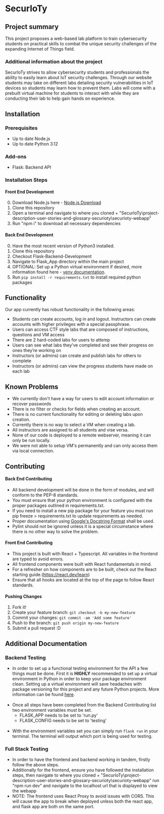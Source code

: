 # SecurIoTy

## Project summary

This project proposes a web-based lab platform to train cybersecurity students on practical skills to combat the unique security challenges of the expanding Internet of Things field.

### Additional information about the project

SecurIoTy strives to allow cybersecurity students and professionals the ability to easily learn about IoT security challenges. Through our website students may take on different labs detailing security vulnerabilities in IoT devices so students may learn how to prevent them. Labs will come with a prebuilt virtual machine for students to interact with while they are conducting their lab to help gain hands on experience.

## Installation

### Prerequisites

- Up to date Node.js
- Up to date Python 3.12

### Add-ons

- Flask: Backend API

### Installation Steps

#### Front End Development
0. Download Node.js here - [Node.js Download](https://nodejs.org/en/download)
1. Clone this repository
2. Open a terminal and navigate to where you cloned + "SecurIoTy\project-description-user-stories-and-glossary-securioty\securioty-webapp"
3. Run "npm i" to download all necessary dependencies


#### Back End Development
0. Have the most recent version of Python3 installed.
1. Clone this repository
2. Checkout Flask-Backend-Development
3. Navigate to Flask_App directory within the main project
4. OPTIONAL: Set up a Python virtual environment if desired, more information found here - [venv documentation](https://docs.python.org/3/library/venv.html).
5. Run `pip install -r requirements.txt` to install required python packages


## Functionality
Our app currently has robust functionality in the following areas:
* Students can create accounts, log in and logout. Instructors can create accounts with higher privileges with a special passphrase.
* Users can access CTF style labs that are composed of instructions, questions and VM access
* There are 2 hard-coded labs for users to attemp
* Users can see what labs they’ve completed and see their progress on ones they’re working on
* Instructors (or admins) can create and publish labs for others to complete
* Instructors (or admins) can view the progress students have made on each lab


## Known Problems
* We currently don't have a way for users to edit account information or recover passwords
* There is no filter or checks for fields when creating an account.
* There is no current functionality for editing or deleting labs upon creation.
* Currently there is no way to select a VM when creating a lab.
* All instructors are assigned to all students and vise versa.
* None of our code is deployed to a remote webserver, meaning it can only be run locally.
* We were not able to setup VM's permanently and can only access them via local connection.

## Contributing

#### Back End Contributing
- All backend development will be done in the form of modules, and will conform to the PEP-8 standards. 
- You must ensure that your python environment is configured with the proper packages outlined in requirements.txt. 
- If you need to install a new pip package for your feature you must run pip freeze > requirements.txt to update requirements as needed. 
- Proper documentation using [Google's Docstring Format](https://google.github.io/styleguide/pyguide.html) shall be used.
- Pylint should not be ignored unless it is a special circumstance where there is no other way to solve the problem.

#### Front End Contributing
- This project is built with React + Typescript. All variables in the frontend are typed to avoid errors.
- All frontend components were built with React fundamentals in mind.
- For a refresher on how components are to be built, check out the React starting guide.(https://react.dev/learn)
- Ensure that all hooks are located at the top of the page to follow React standards.

#### Pushing Changes
1. Fork it!
2. Create your feature branch: `git checkout -b my-new-feature`
3. Commit your changes: `git commit -am 'Add some feature'`
4. Push to the branch: `git push origin my-new-feature`
5. Submit a pull request :D

## Additional Documentation

### Backend Testing
- In order to set up a functional testing environment for the API a few things must be done. First it is **HIGHLY** 
recommended to set up a virtual environment in Python in order to keep your package environment clean. Setting up
a virtual environment will save headaches with package versioning for this project and any future Python projects.
More information can be found [here](https://docs.python.org/3/library/venv.html). </br></br>
- Once all steps have been completed from the Backend Contributing list two environment variables must be set.
  - FLASK_APP needs to be set to 'run.py'
  - FLASK_CONFIG needs to be set to 'testing' </br></br>
- With the environment variables set you can simply run `flask run` in your terminal. The terminal will output which
port is being used for testing.

### Full Stack Testing
- In order to have the frontend and backend working in tandem, firstly follow the above steps.
- Additionally for the frontend, ensure you have followed the installation steps, then navigate to where you cloned + "SecurIoTy\project-description-user-stories-and-glossary-securioty\securioty-webapp" run "npm run dev" and navigate to the localhost url that is displayed to view the webapp
- NOTE: The frontend uses React Proxy to avoid issues with CORS. This will cause the app to break when deployed unless both the react app, and flask app are both on the same port.
